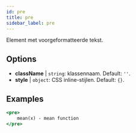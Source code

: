 ```yaml
---
id: pre
title: pre
sidebar_label: pre
---
```


Element met voorgeformatteerde tekst.

## Options

* __className__ | `string`: klassennaam. Default: `''`.
* __style__ | `object`: CSS inline-stijlen. Default: `{}`.


## Examples

```jsx live
<pre>
    mean(x) - mean function
</pre>
```

